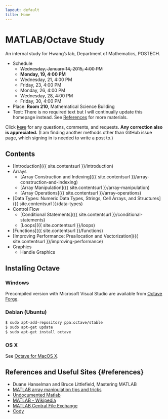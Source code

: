 ```yaml
---
layout: default
title: Home
---
```

# MATLAB/Octave Study

An internal study for Hwang’s lab, Department of Mathematics, POSTECH.

- Schedule
  - <del>Wednesday, January 14, 2015, 4:00 PM</del>
  - **Monday, 19, 4:00 PM**
  - Wednesday, 21, 4:00 PM
  - Friday, 23, 4:00 PM
  - Monday, 26, 4:00 PM
  - Wednesday, 28, 4:00 PM
  - Friday, 30, 4:00 PM
- Place: **Room 210**, Mathematical Science Building
- Text: There is no required text but I will continually update this homepage instead. See [References](#references) for more materials.

Click <del>[here](https://github.com/dlimpid/matlab-study-2015/issues)</del> for any questions, comments, and requests. 
**Any correction also is appreciated.**
(I am finding another methods other than GitHub issue page, which signing in is needed to write a post to.)


## Contents

- [Introduction]({{ site.contentsurl }}/introduction)
- Arrays
  - [Array Construction and Indexing]({{ site.contentsurl }}/array-construction-and-indexing)
  - [Array Manipulation]({{ site.contentsurl }}/array-manipulation)
  - [Array Operations]({{ site.contentsurl }}/array-operations)
- [Data Types: Numeric Data Types, Strings, Cell Arrays, and Structures]({{ site.contentsurl }}/data-types)
- Control Flow
  - [Conditional Statements]({{ site.contentsurl }}/conditional-statements)
  - [Loops]({{ site.contentsurl }}/loops)
- [Functions]({{ site.contentsurl }}/functions)
- [Improving Performance: Preallocation and Vectorization]({{ site.contentsurl }}/improving-performance)
- Graphics
  - Handle Graphics


## Installing Octave

### Windows

Precompiled version with Microsoft Visual Studio are available from [Octave Forge](http://sourceforge.net/projects/octave/files/Octave%20Windows%20binaries/Octave%203.6.4%20for%20Windows%20Microsoft%20Visual%20Studio/).

### Debian (Ubuntu)

~~~bash
$ sudo apt-add-repository ppa:octave/stable
$ sudo apt-get update
$ sudo apt-get install octave
~~~

### OS X

See [Octave for MacOS X](http://wiki.octave.org/Octave_for_MacOS_X).


## References and Useful Sites {#references}

- Duane Hanselman and Bruce Littlefield, Mastering MATLAB
- [MATLAB array manipulation tips and tricks](http://home.online.no/~pjacklam/matlab/doc/mtt/index.html)
- [Undocumented Matlab](http://undocumentedmatlab.com/)
- [MATLAB - Wikipedia](http://en.wikipedia.org/wiki/MATLAB)
- [MATLAB Central File Exchange](http://www.mathworks.com/matlabcentral/fileexchange/)
- [Cody](http://www.mathworks.com/matlabcentral/cody)
